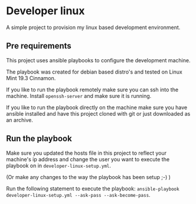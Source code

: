 # Developer linux

A simple project to provision my linux based development environment.

## Pre requirements

This project uses ansible playbooks to configure the development machine.

The playbook was created for debian based distro's and tested on Linux Mint 19.3 Cinnamon.

If you like to run the playbook remotely make sure you can ssh into the machine.
Install `openssh-server` and make sure it is running.

If you like to run the playbook directly on the machine make sure you have ansible installed and have this project cloned with git or just downloaded as an archive.

## Run the playbook

Make sure you updated the hosts file in this project to reflect your machine's ip address and change the user you want to execute the playbook on in `developer-linux-setup.yml`.

(Or make any changes to the way the playbook has been setup ;-) )

Run the following statement to execute the playbook: `ansible-playbook developer-linux-setup.yml --ask-pass --ask-become-pass`.
